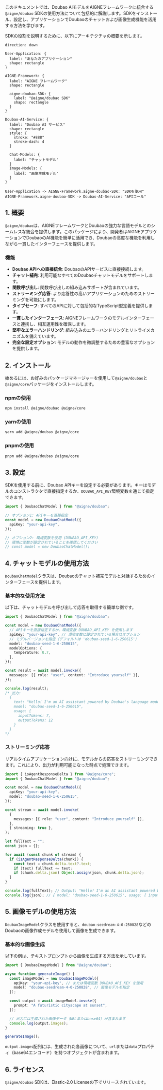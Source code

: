 このドキュメントでは、Doubao AIモデルをAIGNEフレームワークに統合する`@aigne/doubao` SDKの使用方法について包括的に解説します。SDKをインストール、設定し、アプリケーションでDoubaoのチャットおよび画像生成機能を活用する方法を学びます。

SDKの役割を説明するために、以下にアーキテクチャの概要を示します。

```d2
direction: down

User-Application: {
  label: "あなたのアプリケーション"
  shape: rectangle
}

AIGNE-Framework: {
  label: "AIGNE フレームワーク"
  shape: rectangle

  aigne-doubao-SDK: {
    label: "@aigne/doubao SDK"
    shape: rectangle
  }
}

Doubao-AI-Service: {
  label: "Doubao AI サービス"
  shape: rectangle
  style: {
    stroke: "#888"
    stroke-dash: 4
  }

  Chat-Models: {
    label: "チャットモデル"
  }
  Image-Models: {
    label: "画像生成モデル"
  }
}

User-Application -> AIGNE-Framework.aigne-doubao-SDK: "SDKを使用"
AIGNE-Framework.aigne-doubao-SDK -> Doubao-AI-Service: "APIコール"
```

## 1. 概要

`@aigne/doubao`は、AIGNEフレームワークとDoubaoの強力な言語モデルとのシームレスな統合を提供します。このパッケージにより、開発者はAIGNEアプリケーションでDoubaoのAI機能を簡単に活用でき、Doubaoの高度な機能を利用しながら一貫したインターフェースを提供します。

### 機能

*   **Doubao APIへの直接統合**: DoubaoのAPIサービスに直接接続します。
*   **チャット補完**: 利用可能なすべてのDoubaoチャットモデルをサポートします。
*   **関数呼び出し**: 関数呼び出しの組み込みサポートが含まれています。
*   **ストリーミング応答**: より応答性の高いアプリケーションのためのストリーミングを可能にします。
*   **タイプセーフ**: すべてのAPIに対して包括的なTypeScript型定義を提供します。
*   **一貫したインターフェース**: AIGNEフレームワークのモデルインターフェースと連携し、相互運用性を確保します。
*   **堅牢なエラーハンドリング**: 組み込みのエラーハンドリングとリトライメカニズムを備えています。
*   **完全な設定オプション**: モデルの動作を微調整するための豊富なオプションを提供します。

## 2. インストール

始めるには、お好みのパッケージマネージャーを使用して`@aigne/doubao`と`@aigne/core`パッケージをインストールします。

### npmの使用

```bash
npm install @aigne/doubao @aigne/core
```

### yarnの使用

```bash
yarn add @aigne/doubao @aigne/core
```

### pnpmの使用

```bash
pnpm add @aigne/doubao @aigne/core
```

## 3. 設定

SDKを使用する前に、Doubao APIキーを設定する必要があります。キーはモデルのコンストラクタで直接指定するか、`DOUBAO_API_KEY`環境変数を通じて指定できます。

```typescript
import { DoubaoChatModel } from "@aigne/doubao";

// オプション1: APIキーを直接指定
const model = new DoubaoChatModel({
  apiKey: "your-api-key",
});

// オプション2: 環境変数を使用 (DOUBAO_API_KEY)
// 環境に変数が設定されていることを確認してください
// const model = new DoubaoChatModel();
```

## 4. チャットモデルの使用方法

`DoubaoChatModel`クラスは、Doubaoのチャット補完モデルと対話するためのインターフェースを提供します。

### 基本的な使用方法

以下は、チャットモデルを呼び出して応答を取得する簡単な例です。

```typescript
import { DoubaoChatModel } from "@aigne/doubao";

const model = new DoubaoChatModel({
  // APIキーを直接指定するか、環境変数 DOUBAO_API_KEY を使用します
  apiKey: "your-api-key", // 環境変数に設定されている場合はオプション
  // モデルバージョンを指定（デフォルトは 'doubao-seed-1-6-250615'）
  model: "doubao-seed-1-6-250615",
  modelOptions: {
    temperature: 0.7,
  },
});

const result = await model.invoke({
  messages: [{ role: "user", content: "Introduce yourself" }],
});

console.log(result);
/* 出力:
  {
    text: "Hello! I'm an AI assistant powered by Doubao's language model.",
    model: "doubao-seed-1-6-250615",
    usage: {
      inputTokens: 7,
      outputTokens: 12
    }
  }
*/
```

### ストリーミング応答

リアルタイムアプリケーション向けに、モデルからの応答をストリーミングできます。これにより、出力が利用可能になった時点で処理できます。

```typescript
import { isAgentResponseDelta } from "@aigne/core";
import { DoubaoChatModel } from "@aigne/doubao";

const model = new DoubaoChatModel({
  apiKey: "your-api-key",
  model: "doubao-seed-1-6-250615",
});

const stream = await model.invoke(
  {
    messages: [{ role: "user", content: "Introduce yourself" }],
  },
  { streaming: true },
);

let fullText = "";
const json = {};

for await (const chunk of stream) {
  if (isAgentResponseDelta(chunk)) {
    const text = chunk.delta.text?.text;
    if (text) fullText += text;
    if (chunk.delta.json) Object.assign(json, chunk.delta.json);
  }
}

console.log(fullText); // Output: "Hello! I'm an AI assistant powered by Doubao's language model."
console.log(json); // { model: "doubao-seed-1-6-250615", usage: { inputTokens: 7, outputTokens: 12 } }
```

## 5. 画像モデルの使用方法

`DoubaoImageModel`クラスを使用すると、`doubao-seedream-4-0-250828`などのDoubaoの画像作成モデルを使用して画像を生成できます。

### 基本的な画像生成

以下の例は、テキストプロンプトから画像を生成する方法を示しています。

```typescript
import { DoubaoImageModel } from "@aigne/doubao";

async function generateImage() {
  const imageModel = new DoubaoImageModel({
    apiKey: "your-api-key", // または環境変数 DOUBAO_API_KEY を使用
    model: "doubao-seedream-4-0-250828", // 画像モデルを指定
  });

  const output = await imageModel.invoke({
    prompt: "A futuristic cityscape at sunset",
  });

  // 出力には生成された画像データ（URLまたはbase64）が含まれます
  console.log(output.images);
}

generateImage();
```

`output.images`配列には、生成された各画像について、`url`または`data`プロパティ（base64エンコード）を持つオブジェクトが含まれます。

## 6. ライセンス

`@aigne/doubao` SDKは、Elastic-2.0 Licenseの下でリリースされています。